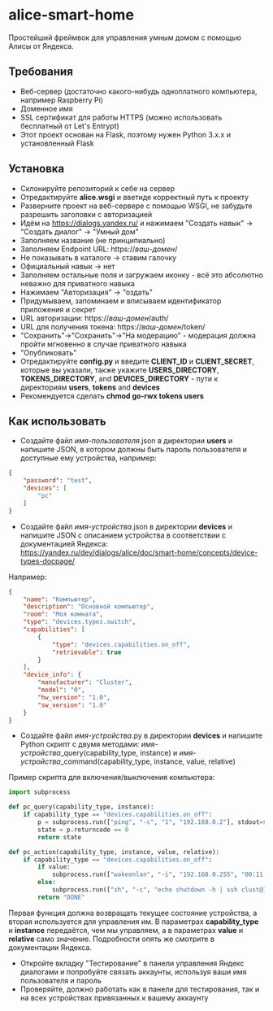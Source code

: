 # alice-smart-home
Простейший фреймвок для управления умным домом с помощью Алисы от Яндекса.

## Требования
* Веб-сервер (достаточно какого-нибудь одноплатного компьютера, например Raspberry Pi)
* Доменное имя
* SSL сертификат для работы HTTPS (можно использовать бесплатный от Let's Entrypt)
* Этот проект основан на Flask, поэтому нужен Python 3.x.x и установленный Flask

## Установка
* Склонируйте репозиторий к себе на сервер
* Отредактируйте __alice.wsgi__ и вветиде корректный путь к проекту
* Разверните проект на веб-сервере с помощью WSGI, не забудьте разрешить заголовки с авторизацией
* Идём на https://dialogs.yandex.ru/ и нажимаем "Создать навык" -> "Создать диалог" -> "Умный дом"
* Заполняем название (не принципиально)
* Заполняем Endpoint URL: https://_ваш-домен_/
* Не показывать в каталоге -> ставим галочку
* Официальный навык -> нет
* Заполняем остальные поля и загружаем иконку - всё это абсолютно неважно для приватного навыка
* Нажимаем "Авторизация" -> "оздать"
* Придумываем, запоминаем и вписываем идентификатор приложения и секрет
* URL авторизации: https://_ваш-домен_/auth/
* URL для получения токена: https://_ваш-домен_/token/
* "Сохранить"->"Cохранить"->"На модерацию" - модерация должна пройти мгновенно в случае приватного навыка
* "Опубликовать"
* Отредактируйте __config.py__ и введите __CLIENT_ID__ и __CLIENT_SECRET__, которые вы указали, также укажите __USERS_DIRECTORY__, __TOKENS_DIRECTORY__, and __DEVICES_DIRECTORY__ - пути к директориям __users__, __tokens__ and __devices__
* Рекомендуется сделать __chmod go-rwx tokens users__

## Как использовать
* Создайте файл _имя-пользователя_.json в директории __users__ и напишите JSON, в котором должны быть пароль пользователя и доступные ему устройства, например:
```json
{
    "password": "test",
    "devices": [
        "pc"
    ]
}
```

* Создайте файл _имя-устройства_.json в директории __devices__ и напишите JSON с описанием устройства в соответствии с документацией Яндекса: https://yandex.ru/dev/dialogs/alice/doc/smart-home/concepts/device-types-docpage/

Например:
```json
{
    "name": "Компьютер",
    "description": "Основной компьютер",
    "room": "Моя комната",
    "type": "devices.types.switch",
    "capabilities": [
        {
            "type": "devices.capabilities.on_off",
            "retrievable": true
        }
    ],
    "device_info": {
        "manufacturer": "Cluster",
        "model": "0",
        "hw_version": "1.0",
        "sw_version": "1.0"
    }
}
```
* Создайте файл _имя-устройства_.py в директории __devices__ и напишите Python скрипт с двумя методами: *имя-устройства*_query(capability_type, instance) и *имя-устройства*_command(capability_type, instance, value, relative)

Пример скрипта для включения/выключения компьютера:
```python
import subprocess

def pc_query(capability_type, instance):
    if capability_type == "devices.capabilities.on_off":
        p = subprocess.run(["ping", "-c", "1", "192.168.0.2"], stdout=subprocess.PIPE)
        state = p.returncode == 0
        return state

def pc_action(capability_type, instance, value, relative):
    if capability_type == "devices.capabilities.on_off":
        if value:
            subprocess.run(["wakeonlan", "-i", "192.168.0.255", "00:11:22:33:44:55"])
        else:
            subprocess.run(["sh", "-c", "echo shutdown -h | ssh clust@192.168.0.2"])
        return "DONE"
```
Первая функция должна возвращать текущее состояние устройства, а вторая используется для управления им. В параметрах __capability_type__ и __instance__ передаётся, чем мы управляем, а в параметрах __value__ и __relative__ само значение. Подробности опять же смотрите в документации Яндекса.

* Откройте вкладку "Тестирование" в панели управления Яндекс диалогами и попробуйте связать аккаунты, используя ваши имя пользователя и пароль
* Проверяйте, должно работать как в панели для тестирования, так и на всех устройствах привязанных к вашему аккаунту
